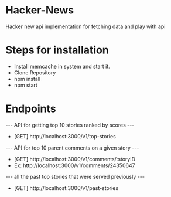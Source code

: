 # Hacker-News
Hacker new api implementation for fetching data and play with api

# Steps for installation

- Install memcache in system and start it.
- Clone Repository
- npm install
- npm start

# Endpoints

--- API for getting top 10 stories ranked by scores ---
- [GET] http://localhost:3000/v1/top-stories

--- API for top 10 parent comments on a given story ---
- [GET] http://localhost:3000/v1/comments/:storyID 
- Ex: http://localhost:3000/v1/comments/24350647

--- all the past top stories that were served previously ---
- [GET] http://localhost:3000/v1/past-stories

